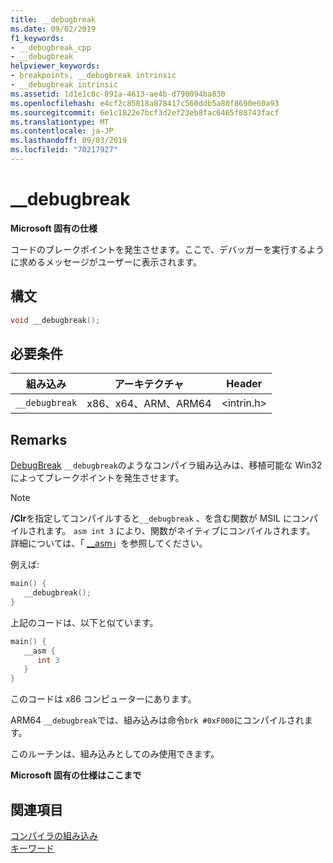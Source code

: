 ```yaml
---
title: __debugbreak
ms.date: 09/02/2019
f1_keywords:
- __debugbreak_cpp
- __debugbreak
helpviewer_keywords:
- breakpoints, __debugbreak intrinsic
- __debugbreak intrinsic
ms.assetid: 1d1e1c0c-891a-4613-ae4b-d790094ba830
ms.openlocfilehash: e4cf2c85818a878417c560ddb5a80f8690e60a93
ms.sourcegitcommit: 6e1c1822e7bcf3d2ef23eb8fac6465f88743facf
ms.translationtype: MT
ms.contentlocale: ja-JP
ms.lasthandoff: 09/03/2019
ms.locfileid: "70217927"
---
```

# <a name="__debugbreak"></a>__debugbreak

**Microsoft 固有の仕様**

コードのブレークポイントを発生させます。ここで、デバッガーを実行するように求めるメッセージがユーザーに表示されます。

## <a name="syntax"></a>構文

```C
void __debugbreak();
```

## <a name="requirements"></a>必要条件

|組み込み|アーキテクチャ|Header|
|---------------|------------------|------------|
|`__debugbreak`|x86、x64、ARM、ARM64|\<intrin.h>|

## <a name="remarks"></a>Remarks

[DebugBreak](/windows/win32/api/debugapi/nf-debugapi-debugbreak) `__debugbreak`のようなコンパイラ組み込みは、移植可能な Win32 によってブレークポイントを発生させます。

> [!NOTE]
> **/Clr**を指定してコンパイルすると`__debugbreak` 、を含む関数が MSIL にコンパイルされます。 `asm int 3` により、関数がネイティブにコンパイルされます。 詳細については、「 [__asm](../assembler/inline/asm.md)」を参照してください。

例えば:

```C
main() {
   __debugbreak();
}
```

上記のコードは、以下と似ています。

```C
main() {
   __asm {
      int 3
   }
}
```

このコードは x86 コンピューターにあります。

ARM64 `__debugbreak`では、組み込みは命令`brk #0xF000`にコンパイルされます。

このルーチンは、組み込みとしてのみ使用できます。

**Microsoft 固有の仕様はここまで**

## <a name="see-also"></a>関連項目

[コンパイラの組み込み](../intrinsics/compiler-intrinsics.md)\
[キーワード](../cpp/keywords-cpp.md)
